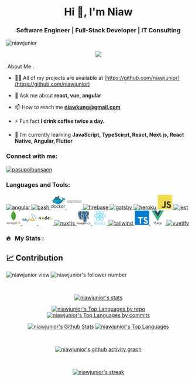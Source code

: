 <h1 align="center">Hi 👋, I'm Niaw</h1>
<h3 align="center">Software Engineer | Full-Stack Developer | IT Consulting</h3>

<p align="left"> <img src="https://komarev.com/ghpvc/?username=niawjunior&label=Profile%20views&color=0e75b6&style=flat" alt="niawjunior" /> </p>

<p align="center"><img src="https://media.tenor.com/V6n6v8qdRn0AAAAM/typing-fast-typing.gif" width="100" height="auto"  /></p>

&nbsp;About Me :

- 👨‍💻 All of my projects are available at [https://github.com/niawjunior](https://github.com/niawjunior)

- 💬 Ask me about **react, vue, angular**

- 📫 How to reach me **niawkung@gmail.com**

- ⚡ Fun fact **I drink coffee twice a day.**

- 🌱 I’m currently learning **JavaScript, TypeScirpt, React, Next.js, React Native, Angular, Flutter**

<h3 align="left">Connect with me:</h3>
<p align="left">
<a href="https://linkedin.com/in/pasupolbunsaen" target="blank"><img align="center" src="https://raw.githubusercontent.com/rahuldkjain/github-profile-readme-generator/master/src/images/icons/Social/linked-in-alt.svg" alt="pasupolbunsaen" height="30" width="40" /></a>
</p>

<h3 align="left">Languages and Tools:</h3>
<p align="left"> <a href="https://angular.io" target="_blank" rel="noreferrer"> <img src="https://angular.io/assets/images/logos/angular/angular.svg" alt="angular" width="40" height="40"/> </a> <a href="https://www.gnu.org/software/bash/" target="_blank" rel="noreferrer"> <img src="https://www.vectorlogo.zone/logos/gnu_bash/gnu_bash-icon.svg" alt="bash" width="40" height="40"/> </a> <a href="https://www.docker.com/" target="_blank" rel="noreferrer"> <img src="https://raw.githubusercontent.com/devicons/devicon/master/icons/docker/docker-original-wordmark.svg" alt="docker" width="40" height="40"/> </a> <a href="https://expressjs.com" target="_blank" rel="noreferrer"> <img src="https://raw.githubusercontent.com/devicons/devicon/master/icons/express/express-original-wordmark.svg" alt="express" width="40" height="40"/> </a> <a href="https://firebase.google.com/" target="_blank" rel="noreferrer"> <img src="https://www.vectorlogo.zone/logos/firebase/firebase-icon.svg" alt="firebase" width="40" height="40"/> </a> <a href="https://www.gatsbyjs.com/" target="_blank" rel="noreferrer"> <img src="https://www.vectorlogo.zone/logos/gatsbyjs/gatsbyjs-icon.svg" alt="gatsby" width="40" height="40"/> </a> <a href="https://heroku.com" target="_blank" rel="noreferrer"> <img src="https://www.vectorlogo.zone/logos/heroku/heroku-icon.svg" alt="heroku" width="40" height="40"/> </a> <a href="https://developer.mozilla.org/en-US/docs/Web/JavaScript" target="_blank" rel="noreferrer"> <img src="https://raw.githubusercontent.com/devicons/devicon/master/icons/javascript/javascript-original.svg" alt="javascript" width="40" height="40"/> </a> <a href="https://jestjs.io" target="_blank" rel="noreferrer"> <img src="https://www.vectorlogo.zone/logos/jestjsio/jestjsio-icon.svg" alt="jest" width="40" height="40"/> </a> <a href="https://www.mongodb.com/" target="_blank" rel="noreferrer"> <img src="https://raw.githubusercontent.com/devicons/devicon/master/icons/mongodb/mongodb-original-wordmark.svg" alt="mongodb" width="40" height="40"/> </a> <a href="https://www.mysql.com/" target="_blank" rel="noreferrer"> <img src="https://raw.githubusercontent.com/devicons/devicon/master/icons/mysql/mysql-original-wordmark.svg" alt="mysql" width="40" height="40"/> </a> <a href="https://nodejs.org" target="_blank" rel="noreferrer"> <img src="https://raw.githubusercontent.com/devicons/devicon/master/icons/nodejs/nodejs-original-wordmark.svg" alt="nodejs" width="40" height="40"/> </a> <a href="https://nuxtjs.org/" target="_blank" rel="noreferrer"> <img src="https://www.vectorlogo.zone/logos/nuxtjs/nuxtjs-icon.svg" alt="nuxtjs" width="40" height="40"/> </a> <a href="https://www.postgresql.org" target="_blank" rel="noreferrer"> <img src="https://raw.githubusercontent.com/devicons/devicon/master/icons/postgresql/postgresql-original-wordmark.svg" alt="postgresql" width="40" height="40"/> </a> <a href="https://reactjs.org/" target="_blank" rel="noreferrer"> <img src="https://raw.githubusercontent.com/devicons/devicon/master/icons/react/react-original-wordmark.svg" alt="react" width="40" height="40"/> </a> <a href="https://tailwindcss.com/" target="_blank" rel="noreferrer"> <img src="https://www.vectorlogo.zone/logos/tailwindcss/tailwindcss-icon.svg" alt="tailwind" width="40" height="40"/> </a> <a href="https://www.typescriptlang.org/" target="_blank" rel="noreferrer"> <img src="https://raw.githubusercontent.com/devicons/devicon/master/icons/typescript/typescript-original.svg" alt="typescript" width="40" height="40"/> </a> <a href="https://vuejs.org/" target="_blank" rel="noreferrer"> <img src="https://raw.githubusercontent.com/devicons/devicon/master/icons/vuejs/vuejs-original-wordmark.svg" alt="vuejs" width="40" height="40"/> </a> <a href="https://vuetifyjs.com/en/" target="_blank" rel="noreferrer"> <img src="https://bestofjs.org/logos/vuetify.svg" alt="vuetify" width="40" height="40"/> </a> </p>

### 🔥 &nbsp; My Stats :

## 📈 Contribution

<img src="https://komarev.com/ghpvc/?username=niawjunior&label=Profile%20views&color=0e75b6&style=flat" alt="niawjunior view" /> <img src="https://img.shields.io/github/followers/niawjunior?label=Follow" alt="niawjunior's follower number">

<br/>

<!-- Primary GitHub Stats -->
<p align="center">
  <a href="https://github.com/niawjunior"><img alt="niawjunior's stats" src="http://github-profile-summary-cards.vercel.app/api/cards/profile-details?username=niawjunior&theme=react" /></a>
</p>

<!-- Top Languages -->
<p align="center">
  <a href="https://github.com/niawjunior"><img alt="niawjunior's Top Languages by repo" src="http://github-profile-summary-cards.vercel.app/api/cards/repos-per-language?username=niawjunior&theme=react" /></a>
  <a href="https://github.com/niawjunior"><img alt="niawjunior's Top Languages by commits" src="http://github-profile-summary-cards.vercel.app/api/cards/most-commit-language?username=niawjunior&theme=react&bg_color=0D1117" /></a>
</p>

<!-- Secondary GitHub Stats -->
<p align="center">
  <a href="https://github.com/niawjunior"><img alt="niawjunior's Github Stats" src="http://github-profile-summary-cards.vercel.app/api/cards/stats?username=niawjunior&theme=react" /></a>
  <a href="https://github.com/niawjunior"><img alt="niawjunior's Top Languages" src="http://github-profile-summary-cards.vercel.app/api/cards/productive-time?username=niawjunior&theme=react&utcOffset=7" /></a>
</p>

<br/>

<!-- Contribution Graph -->
<p align="center">
  <a href="https://github.com/niawjunior">
      <img title="niawjunior's github activity graph" alt="niawjunior's github activity graph" src="https://github-readme-activity-graph.vercel.app/graph?username=niawjunior&theme=react&bg_color=0D1117&color=5BCDEC&line=5BCDEC&point=FFFFFF&hide_border=true"/>
  </a>
</p>

<br/>

<!-- Streak Stats -->
<p align="center">
    <a href="https://github.com/niawjunior">
        <img title="🔥 Get streak stats for your profile at git.io/streak-stats" alt="niawjunior's streak" src="https://github-readme-streak-stats.herokuapp.com/?user=niawjunior&theme=react&hide_border=true&stroke=0000&background=0D1117"/>
    </a>
</p>

